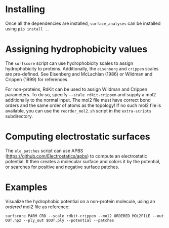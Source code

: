 # Installing
Once all the dependencies are installed, `surface_analyses` can be installed
using `pip install .`.

# Assigning hydrophobicity values
The `surfscore` script can use hydrophobicity scales to assign hydrophobicity
to proteins. Additionally, the `eisenberg` and `crippen` scales are
pre-defined. See Eisenberg and McLachlan (1986) or Wildman and Crippen (1999)
for references.

For non-proteins, RdKit can be used to assign Wildman and Crippen parameters.
To do so, specify `--scale rdkit-crippen` and supply a mol2 additionally to the
normal input. The mol2 file must have correct bond orders and the same order of
atoms as the topology! If no such mol2 file is available, you can use the
`reorder_mol2.sh` script in the `extra-scripts` subdirectory.

# Computing electrostatic surfaces
The `ele_patches` script can use APBS (https://github.com/Electrostatics/apbs) to compute an electrostatic potential.
It then creates a molecular surface and colors it by the potential, or searches
for positive and negative surface patches.

# Examples
Visualize the hydrophobic potential on a non-protein molecule, using an
*ordered* mol2 file as reference:
```
surfscore PARM CRD --scale rdkit-crippen --mol2 ORDERED_MOL2FILE --out OUT.npz --ply_out $OUT.ply --potential --patches
```
